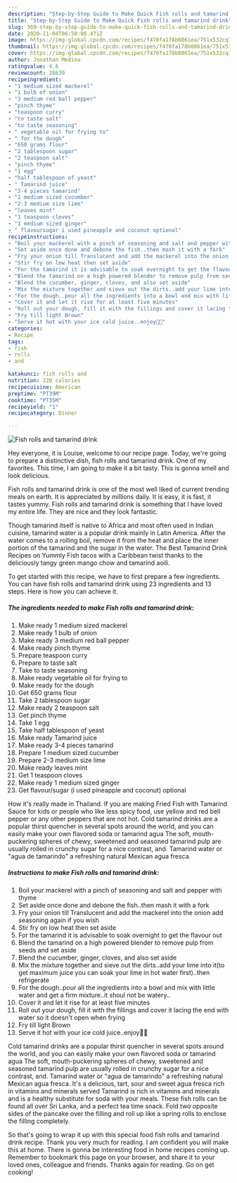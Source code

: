 ```yaml
---
description: "Step-by-Step Guide to Make Quick Fish rolls and tamarind drink"
title: "Step-by-Step Guide to Make Quick Fish rolls and tamarind drink"
slug: 369-step-by-step-guide-to-make-quick-fish-rolls-and-tamarind-drink
date: 2020-11-04T06:50:08.471Z
image: https://img-global.cpcdn.com/recipes/f470fa178b0861ea/751x532cq70/fish-rolls-and-tamarind-drink-recipe-main-photo.jpg
thumbnail: https://img-global.cpcdn.com/recipes/f470fa178b0861ea/751x532cq70/fish-rolls-and-tamarind-drink-recipe-main-photo.jpg
cover: https://img-global.cpcdn.com/recipes/f470fa178b0861ea/751x532cq70/fish-rolls-and-tamarind-drink-recipe-main-photo.jpg
author: Jonathan Medina
ratingvalue: 4.6
reviewcount: 28639
recipeingredient:
- "1 medium sized mackerel"
- "1 bulb of onion"
- "3 medium red ball pepper"
- "pinch thyme"
- "teaspoon curry"
- "to taste salt"
- "to taste seasoning"
- " vegetable oil for frying to"
- " for the dough"
- "650 grams flour"
- "2 tablespoon sugar"
- "2 teaspoon salt"
- "pinch thyme"
- "1 egg"
- "half tablespoon of yeast"
- " Tamarind juice"
- "3-4 pieces tamarind"
- "1 medium sized cucumber"
- "2-3 medium size lime"
- "leaves mint"
- "1 teaspoon cloves"
- "1 medium sized ginger"
- " flavoursugar i used pineapple and coconut optional"
recipeinstructions:
- "Boil your mackerel with a pinch of seasoning and salt and pepper with thyme"
- "Set aside once done and debone the fish..then mash it with a fork"
- "Fry your onion till Translucent and add the mackerel into the onion add seasoning again if you wish"
- "Stir fry on low heat then set aside"
- "For the tamarind it is advisable to soak overnight to get the flavour out"
- "Blend the tamarind on a high powered blender to remove pulp from seeds and set aside"
- "Blend the cucumber, ginger, cloves, and also set aside"
- "Mix the mixture together and sieve out the dirts..add your lime into it(to get maximum juice you can soak your lime in hot water first)..then refrigerate"
- "For the dough..pour all the ingredients into a bowl and mix with little water and get a firm mixture..it shoul not be watery.."
- "Cover it and let it rise for at least five minutes"
- "Roll out your dough, fill it with the fillings and cover it lacing the end with water so it doesn&#39;t open when frying"
- "Fry till light Brown"
- "Serve it hot with your ice cold juice..enjoy🥂🍴"
categories:
- Recipe
tags:
- fish
- rolls
- and

katakunci: fish rolls and 
nutrition: 220 calories
recipecuisine: American
preptime: "PT39M"
cooktime: "PT35M"
recipeyield: "1"
recipecategory: Dinner

---
```



![Fish rolls and tamarind drink](https://img-global.cpcdn.com/recipes/f470fa178b0861ea/751x532cq70/fish-rolls-and-tamarind-drink-recipe-main-photo.jpg)

Hey everyone, it is Louise, welcome to our recipe page. Today, we're going to prepare a distinctive dish, fish rolls and tamarind drink. One of my favorites. This time, I am going to make it a bit tasty. This is gonna smell and look delicious.

Fish rolls and tamarind drink is one of the most well liked of current trending meals on earth. It is appreciated by millions daily. It is easy, it is fast, it tastes yummy. Fish rolls and tamarind drink is something that I have loved my entire life. They are nice and they look fantastic.

Though tamarind itself is native to Africa and most often used in Indian cuisine, tamarind water is a popular drink mainly in Latin America. After the water comes to a rolling boil, remove it from the heat and place the inner portion of the tamarind and the sugar in the water. The Best Tamarind Drink Recipes on Yummly Fish tacos with a Caribbean twist thanks to the deliciously tangy green mango chow and tamarind aoili.


To get started with this recipe, we have to first prepare a few ingredients. You can have fish rolls and tamarind drink using 23 ingredients and 13 steps. Here is how you can achieve it.

<!--inarticleads1-->

##### The ingredients needed to make Fish rolls and tamarind drink:

1. Make ready 1 medium sized mackerel
1. Make ready 1 bulb of onion
1. Make ready 3 medium red ball pepper
1. Make ready pinch thyme
1. Prepare teaspoon curry
1. Prepare to taste salt
1. Take to taste seasoning
1. Make ready  vegetable oil for frying to
1. Make ready  for the dough
1. Get 650 grams flour
1. Take 2 tablespoon sugar
1. Make ready 2 teaspoon salt
1. Get pinch thyme
1. Take 1 egg
1. Take half tablespoon of yeast
1. Make ready  Tamarind juice
1. Make ready 3-4 pieces tamarind
1. Prepare 1 medium sized cucumber
1. Prepare 2-3 medium size lime
1. Make ready leaves mint
1. Get 1 teaspoon cloves
1. Make ready 1 medium sized ginger
1. Get  flavour/sugar (i used pineapple and coconut) optional


How it&#39;s really made in Thailand. If you are making Fried Fish with Tamarind Sauce for kids or people who like less spicy food, use yellow and red bell pepper or any other peppers that are not hot. Cold tamarind drinks are a popular thirst quencher in several spots around the world, and you can easily make your own flavored soda or tamarind agua The soft, mouth-puckering spheres of chewy, sweetened and seasoned tamarind pulp are usually rolled in crunchy sugar for a nice contrast, and. Tamarind water or &#34;agua de tamarindo&#34; a refreshing natural Mexican agua fresca. 

<!--inarticleads2-->

##### Instructions to make Fish rolls and tamarind drink:

1. Boil your mackerel with a pinch of seasoning and salt and pepper with thyme
1. Set aside once done and debone the fish..then mash it with a fork
1. Fry your onion till Translucent and add the mackerel into the onion add seasoning again if you wish
1. Stir fry on low heat then set aside
1. For the tamarind it is advisable to soak overnight to get the flavour out
1. Blend the tamarind on a high powered blender to remove pulp from seeds and set aside
1. Blend the cucumber, ginger, cloves, and also set aside
1. Mix the mixture together and sieve out the dirts..add your lime into it(to get maximum juice you can soak your lime in hot water first)..then refrigerate
1. For the dough..pour all the ingredients into a bowl and mix with little water and get a firm mixture..it shoul not be watery..
1. Cover it and let it rise for at least five minutes
1. Roll out your dough, fill it with the fillings and cover it lacing the end with water so it doesn&#39;t open when frying
1. Fry till light Brown
1. Serve it hot with your ice cold juice..enjoy🥂🍴


Cold tamarind drinks are a popular thirst quencher in several spots around the world, and you can easily make your own flavored soda or tamarind agua The soft, mouth-puckering spheres of chewy, sweetened and seasoned tamarind pulp are usually rolled in crunchy sugar for a nice contrast, and. Tamarind water or &#34;agua de tamarindo&#34; a refreshing natural Mexican agua fresca. It&#39;s a delicious, tart, sour and sweet agua fresca rich in vitamins and minerals served Tamarind is rich in vitamins and minerals and is a healthy substitute for soda with your meals. These fish rolls can be found all over Sri Lanka, and a perfect tea time snack. Fold two opposite sides of the pancake over the filling and roll up like a spring rolls to enclose the filling completely. 

So that's going to wrap it up with this special food fish rolls and tamarind drink recipe. Thank you very much for reading. I am confident you will make this at home. There is gonna be interesting food in home recipes coming up. Remember to bookmark this page on your browser, and share it to your loved ones, colleague and friends. Thanks again for reading. Go on get cooking!
